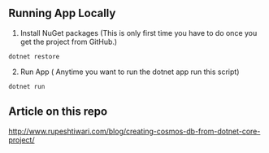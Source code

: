 ## Running App Locally

1. Install NuGet packages (This is only first time you have to do once you get the project from GitHub.)

`dotnet restore`

2. Run App ( Anytime you want to run the dotnet app run this script)
   
`dotnet run`


## Article on this repo

http://www.rupeshtiwari.com/blog/creating-cosmos-db-from-dotnet-core-project/